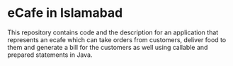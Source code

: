 # eCafe in Islamabad

This repository contains code and the description for an application that represents an ecafe which can take orders from customers, deliver food to them and generate a bill for the customers as well using callable and prepared statements in Java.
